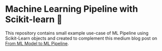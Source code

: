 # Machine Learning Pipeline with Scikit-learn 💼
This repository contains small example use-case of ML Pipeline using Scikit-Learn objects and created to complement this medium blog post on [From ML Model to ML Pipeline](ADDHYPERLINK). 
